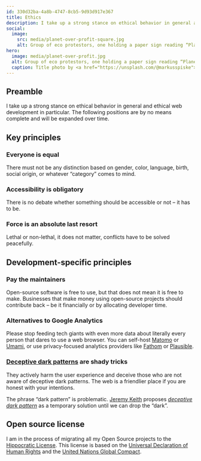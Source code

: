 ```yaml
---
id: 330d32ba-4a8b-4747-8cb5-9d93d917e367
title: Ethics
description: I take up a strong stance on ethical behavior in general and ethical web development in particular.
social:
  image:
    src: media/planet-over-profit-square.jpg
    alt: Group of eco protestors, one holding a paper sign reading “Planet over Profit”.
hero:
  image: media/planet-over-profit.jpg
  alt: Group of eco protestors, one holding a paper sign reading “Planet over Profit”.
  caption: Title photo by <a href="https://unsplash.com/@markusspiske">Markus Spiske</a> on <a href="https://unsplash.com/photos/n52HL8hmsdg">Unsplash</a>.
---
```


## Preamble

I take up a strong stance on ethical behavior in general and ethical web development in particular. The following positions are by no means complete and will be expanded over time.

## Key principles

### Everyone is equal

There must not be any distinction based on gender, color, language, birth, social origin, or whatever “category” comes to mind.

### Accessibility is obligatory

There is no debate whether something should be accessible or not – it has to be.

### Force is an absolute last resort

Lethal or non-lethal, it does not matter, conflicts have to be solved peacefully.

## Development-specific principles

### Pay the maintainers

Open-source software is free to use, but that does not mean it is free to make. Businesses that make money using open-source projects should contribute back – be it financially or by allocating developer time.

### Alternatives to Google Analytics

Please stop feeding tech giants with even more data about literally every person that dares to use a web browser. You can self-host [Matomo](https://matomo.org) or [Umami](https://umami.is), or use privacy-focused analytics providers like [Fathom](https://usefathom.com) or [Plausible](https://plausible.io).

### [Deceptive dark patterns](https://www.darkpatterns.org) are shady tricks

They actively harm the user experience and deceive those who are not aware of deceptive dark patterns. The web is a friendlier place if you are honest with your intentions.

The phrase “dark pattern” is problematic. [Jeremy Keith](https://adactio.com) proposes _[deceptive dark pattern](https://adactio.com/journal/18192)_ as a temporary solution until we can drop the “dark”.

## Open source license

I am in the process of migrating all my Open Source projects to the [Hippocratic License](https://firstdonoharm.dev). This license is based on the [Universal Declaration of Human Rights](https://www.un.org/en/universal-declaration-human-rights/) and the [United Nations Global Compact](https://www.unglobalcompact.org).
